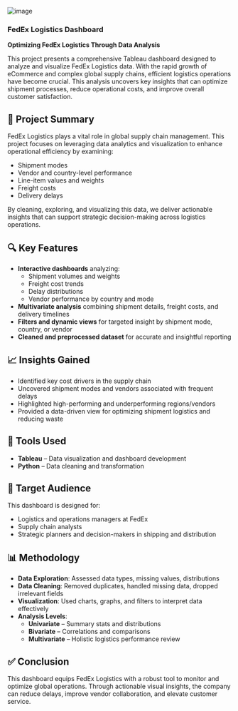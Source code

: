 ![image](https://github.com/user-attachments/assets/5aa4d30d-282b-4be3-be06-0ce887ae1b3c)

### FedEx Logistics Dashboard

**Optimizing FedEx Logistics Through Data Analysis**

This project presents a comprehensive Tableau dashboard designed to analyze and visualize FedEx Logistics data. With the rapid growth of eCommerce and complex global supply chains, efficient logistics operations have become crucial. This analysis uncovers key insights that can optimize shipment processes, reduce operational costs, and improve overall customer satisfaction.

## 🚀 Project Summary

FedEx Logistics plays a vital role in global supply chain management. This project focuses on leveraging data analytics and visualization to enhance operational efficiency by examining:

- Shipment modes
- Vendor and country-level performance
- Line-item values and weights
- Freight costs
- Delivery delays

By cleaning, exploring, and visualizing this data, we deliver actionable insights that can support strategic decision-making across logistics operations.

## 🔍 Key Features

- **Interactive dashboards** analyzing:
  - Shipment volumes and weights
  - Freight cost trends
  - Delay distributions
  - Vendor performance by country and mode
- **Multivariate analysis** combining shipment details, freight costs, and delivery timelines
- **Filters and dynamic views** for targeted insight by shipment mode, country, or vendor
- **Cleaned and preprocessed dataset** for accurate and insightful reporting

## 📈 Insights Gained

- Identified key cost drivers in the supply chain
- Uncovered shipment modes and vendors associated with frequent delays
- Highlighted high-performing and underperforming regions/vendors
- Provided a data-driven view for optimizing shipment logistics and reducing waste

## 🧰 Tools Used

- **Tableau** – Data visualization and dashboard development
- **Python** – Data cleaning and transformation

## 👥 Target Audience

This dashboard is designed for:

- Logistics and operations managers at FedEx
- Supply chain analysts
- Strategic planners and decision-makers in shipping and distribution

## 📊 Methodology

- **Data Exploration**: Assessed data types, missing values, distributions
- **Data Cleaning**: Removed duplicates, handled missing data, dropped irrelevant fields
- **Visualization**: Used charts, graphs, and filters to interpret data effectively
- **Analysis Levels**:
  - **Univariate** – Summary stats and distributions
  - **Bivariate** – Correlations and comparisons
  - **Multivariate** – Holistic logistics performance review

## ✅ Conclusion

This dashboard equips FedEx Logistics with a robust tool to monitor and optimize global operations. Through actionable visual insights, the company can reduce delays, improve vendor collaboration, and elevate customer service.

